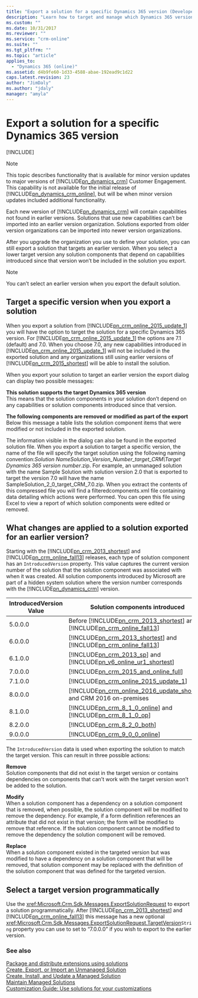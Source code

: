 ```yaml
---
title: "Export a solution for a specific Dynamics 365 version (Developer Guide for Dynamics 365 Customer Engagement)| MicrosoftDocs"
description: "Learn how to target and manage which Dynamics 365 version you wish to export a solution for"
ms.custom: ""
ms.date: 10/31/2017
ms.reviewer: ""
ms.service: "crm-online"
ms.suite: ""
ms.tgt_pltfrm: ""
ms.topic: "article"
applies_to: 
  - "Dynamics 365 (online)"
ms.assetid: d4b9fe60-1d33-4588-abae-192ead9c1d22
caps.latest.revision: 23
author: "JimDaly"
ms.author: "jdaly"
manager: "amyla"
---
```

# Export a solution for a specific Dynamics 365 version

[!INCLUDE[](../includes/cc_applies_to_update_9_0_0.md)]

> [!NOTE]
>  This topic describes functionality that is available for minor version updates to major versions of [!INCLUDE[pn_dynamics_crm](../includes/pn-dynamics-crm.md)] Customer Engagement. This capability is not available for the initial release of [!INCLUDE[pn_dynamics_crm_online](../includes/pn-dynamics-crm-online.md)], but will be when minor version updates included additional functionality.  

 Each new version of [!INCLUDE[pn_dynamics_crm](../includes/pn-dynamics-crm.md)] will contain capabilities not found in earlier versions. Solutions that use new capabilities can’t be imported into an earlier version organization. Solutions exported from older version organizations can be imported into newer version organizations.  

 After you upgrade the organization you use to define your solution, you can still export a solution that targets an earlier version. When you select a lower target version any solution components that depend on capabilities introduced since that version won’t be included in the solution you export.  

> [!NOTE]
>  You can’t select an earlier version when you export the default solution.  

<a name="BKMK_ExportSolutionForVersion"></a>   
## Target a specific version when you export a solution  
 When you export a solution from [!INCLUDE[pn_crm_online_2015_update_1](../includes/pn-crm-online-2015-update-1.md)] you will have the option to target the solution for a specific Dynamics 365 version. For [!INCLUDE[pn_crm_online_2015_update_1](../includes/pn-crm-online-2015-update-1.md)] the options are 7.1 (default) and 7.0. When you choose 7.0, any new capabilities introduced in [!INCLUDE[pn_crm_online_2015_update_1](../includes/pn-crm-online-2015-update-1.md)] will not be included in the exported solution and any organizations still using earlier versions of [!INCLUDE[pn_crm_2015_shortest](../includes/pn-crm-2015-shortest.md)] will be able to install the solution.  

 When you export your solution to target an earlier version the export dialog can display two possible messages:  

 **This solution supports the target Dynamics 365 version**  
 This means that the solution components in your solution don’t depend on any capabilities or solution components introduced since that version.  

 **The following components are removed or modified as part of the export**  
 Below this message a table lists the solution component items that were modified or not included in the exported solution.  

 The information visible in the dialog can also be found in the exported solution file. When you export a solution to target a specific version, the name of the file will specify the target solution using the following naming convention:*Solution Name*<em>*Solution_Version_Number*_target_CRM\\</em>*Target Dynamics 365 version number*.zip. For example, an unmanaged solution with the name Sample Solution with solution version 2.0 that is exported to target the version 7.0 will have the name SampleSolution_2_0_target_CRM_7.0.zip. When you extract the contents of this compressed file you will find a filteredcomponents.xml file containing data detailing which actions were performed. You can open this file using Excel to view a report of which solution components were edited or removed.  

<a name="BKMK_Changes"></a>   
## What changes are applied to a solution exported for an earlier version?  
 Starting with the [!INCLUDE[pn_crm_2013_shortest](../includes/pn-crm-2013-shortest.md)] and [!INCLUDE[pn_crm_online_fall13](../includes/pn-crm-online-fall13.md)] releases, each type of solution component has an `IntroducedVersion` property. This value captures the current version number of the solution that the solution component was associated with when it was created. All solution components introduced by Microsoft are part of a hidden system solution where the version number corresponds with the [!INCLUDE[pn_dynamics_crm](../includes/pn-dynamics-crm.md)] version.  


| IntroducedVersion Value |                                                             Solution components introduced                                                             |
|-------------------------|--------------------------------------------------------------------------------------------------------------------------------------------------------|
|         5.0.0.0         | Before [!INCLUDE[pn_crm_2013_shortest](../includes/pn-crm-2013-shortest.md)] and [!INCLUDE[pn_crm_online_fall13](../includes/pn-crm-online-fall13.md)] |
|         6.0.0.0         |    [!INCLUDE[pn_crm_2013_shortest](../includes/pn-crm-2013-shortest.md)] and [!INCLUDE[pn_crm_online_fall13](../includes/pn-crm-online-fall13.md)]     |
|         6.1.0.0         |     [!INCLUDE[pn_crm_2013_sp](../includes/pn-crm-2013-sp.md)] and [!INCLUDE[pn_v6_online_ur1_shortest](../includes/pn-v6-online-ur1-shortest.md)]      |
|         7.0.0.0         |                                  [!INCLUDE[pn_crm_2015_and_online_full](../includes/pn-crm-2015-and-online-full.md)]                                   |
|         7.1.0.0         |                                  [!INCLUDE[pn_crm_online_2015_update_1](../includes/pn-crm-online-2015-update-1.md)]                                   |
|         8.0.0.0         |               [!INCLUDE[pn_crm_online_2016_update_shortest](../includes/pn-crm-online-2016-update-shortest.md)] and CRM 2016 on-premises               |
|         8.1.0.0         |          [!INCLUDE[pn_crm_8_1_0_online](../includes/pn-crm-8-1-0-online.md)] and [!INCLUDE[pn_crm_8_1_0_op](../includes/pn-crm-8-1-0-op.md)]           |
|         8.2.0.0         |                                            [!INCLUDE[pn_crm_8_2_0_both](../includes/pn-crm-8-2-0-both.md)]                                             |
|         9.0.0.0         |                                          [!INCLUDE[pn_crm_9_0_0_online](../includes/pn-crm-9-0-0-online.md)]                                           |

 The `IntroducedVersion` data is used when exporting the solution to match the target version. This can result in three possible actions:  

 **Remove**  
 Solution components that did not exist in the target version or contains dependencies on components that can’t work with the target version won’t be added to the solution.  

 **Modify**  
 When a solution component has a dependency on a solution component that is removed, when possible, the solution component will be modified to remove the dependency. For example, if a form definition references an attribute that did not exist in that version; the form will be modified to remove that reference. If the solution component cannot be modified to remove the dependency the solution component will be removed.  

 **Replace**  
 When a solution component existed in the targeted version but was modified to have a dependency on a solution component that will be removed, that solution component may be replaced with the definition of the solution component that was defined for the targeted version.  

<a name="BKMK_TargetVersion"></a>   
## Select a target version programmatically  
 Use the <xref:Microsoft.Crm.Sdk.Messages.ExportSolutionRequest> to export a solution programmatically. After [!INCLUDE[pn_crm_2013_shortest](../includes/pn-crm-2013-shortest.md)] and [!INCLUDE[pn_crm_online_fall13](../includes/pn-crm-online-fall13.md)] this message has a new optional <xref:Microsoft.Crm.Sdk.Messages.ExportSolutionRequest.TargetVersion>`String` property you can use to set to “7.0.0.0” if you wish to export to the earlier version.  

### See also  
 [Package and distribute extensions using solutions](package-distribute-extensions-use-solutions.md)   
 [Create, Export, or Import an Unmanaged Solution](create-export-import-unmanaged-solution.md)   
 [Create, Install, and Update a Managed Solution](create-install-update-managed-solution.md)   
 [Maintain Managed Solutions](maintain-managed-solutions.md)   
 [Customization Guide: Use solutions for your customizations](http://go.microsoft.com/fwlink/p/?LinkID=322003)
